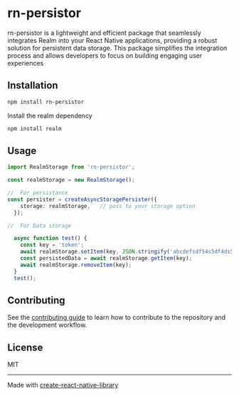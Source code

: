 # rn-persistor

rn-persistor is a lightweight and efficient package that seamlessly integrates Realm into your React Native applications, providing a robust solution for persistent data storage. This package simplifies the integration process and allows developers to focus on building engaging user experiences

## Installation

```sh
npm install rn-persistor
```
Install the realm dependency

```sh
npm install realm
```

## Usage

```ts
import RealmStorage from 'rn-persistor';

const realmStorage = new RealmStorage();

//  For persistance
const persister = createAsyncStoragePersister({
    storage: realmStorage,   // pass to your storage option
  });

//  For Data storage

  async function test() {
    const key = 'token';
    await realmStorage.setItem(key, JSON.stringify('abcdefsdf54s5df4ds5f'));
    const persistedData = await realmStorage.getItem(key);
    await realmStorage.removeItem(key);
  }
  test();

```

## Contributing

See the [contributing guide](CONTRIBUTING.md) to learn how to contribute to the repository and the development workflow.

## License

MIT

---

Made with [create-react-native-library](https://github.com/callstack/react-native-builder-bob)
